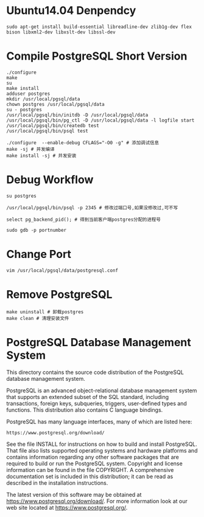 Ubuntu14.04  Denpendcy
=====================================

```
sudo apt-get install build-essential libreadline-dev zlib1g-dev flex bison libxml2-dev libxslt-dev libssl-dev
```

Compile PostgreSQL Short Version 
=====================================

```
./configure
make
su
make install
adduser postgres
mkdir /usr/local/pgsql/data
chown postgres /usr/local/pgsql/data
su - postgres
/usr/local/pgsql/bin/initdb -D /usr/local/pgsql/data
/usr/local/pgsql/bin/pg_ctl -D /usr/local/pgsql/data -l logfile start
/usr/local/pgsql/bin/createdb test
/usr/local/pgsql/bin/psql test
```

```
./configure  --enable-debug CFLAGS="-O0 -g" # 添加调试信息
make -sj # 并发编译
make install -sj # 并发安装
```

Debug Workflow
=====================================

```
su postgres

/usr/local/pgsql/bin/psql -p 2345 # 修改过端口号,如果没修改过,可不写

select pg_backend_pid(); # 得到当前客户端postgres分配的进程号

sudo gdb -p portnumber

```

Change Port 
=====================================

```
vim /usr/local/pgsql/data/postgresql.conf 
```

Remove PostgreSQL
=====================================

```
make uninstall # 卸载postgres
make clean # 清理安装文件
```


PostgreSQL Database Management System
=====================================

This directory contains the source code distribution of the PostgreSQL
database management system.

PostgreSQL is an advanced object-relational database management system
that supports an extended subset of the SQL standard, including
transactions, foreign keys, subqueries, triggers, user-defined types
and functions.  This distribution also contains C language bindings.

PostgreSQL has many language interfaces, many of which are listed here:

	https://www.postgresql.org/download/

See the file INSTALL for instructions on how to build and install
PostgreSQL.  That file also lists supported operating systems and
hardware platforms and contains information regarding any other
software packages that are required to build or run the PostgreSQL
system.  Copyright and license information can be found in the
file COPYRIGHT.  A comprehensive documentation set is included in this
distribution; it can be read as described in the installation
instructions.

The latest version of this software may be obtained at
https://www.postgresql.org/download/.  For more information look at our
web site located at https://www.postgresql.org/.

